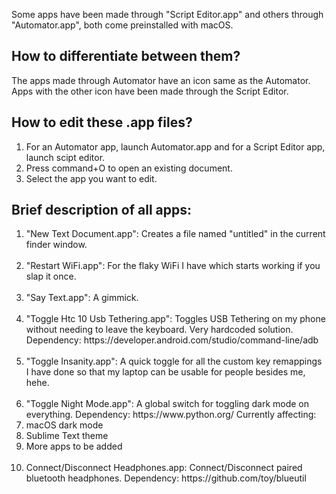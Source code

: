Some apps have been made through "Script Editor.app" and others through "Automator.app", both come preinstalled with macOS. 

<h2>How to differentiate between them?</h2>
The apps made through Automator have an icon same as the Automator.<br>
Apps with the other icon have been made through the Script Editor.

<h2>How to edit these .app files?</h2>
<ol>
<li>For an Automator app, launch Automator.app and for a Script Editor app, launch scipt editor.</li>
<li>Press command+O to open an existing document.</li>
<li>Select the app you want to edit.</li>
</ol>

<h2>Brief description of all apps:</h2>
<ol>
<li>"New Text Document.app": Creates a file named "untitled" in the current finder window.</li>
<br>
<li>"Restart WiFi.app": For the flaky WiFi I have which starts working if you slap it once.</li>
<br>
<li>"Say Text.app": A gimmick.</li>
<br>
<li>"Toggle Htc 10 Usb Tethering.app": Toggles USB Tethering on my phone without needing to leave the keyboard. Very hardcoded solution. Dependency: https://developer.android.com/studio/command-line/adb</li>
<br>
<li>"Toggle Insanity.app": A quick toggle for all the custom key remappings I have done so that my laptop can be usable for people besides me, hehe.</li>
<br>
<li>
"Toggle Night Mode.app": A global switch for toggling dark mode on everything. Dependency: https://www.python.org/
Currently affecting: 
<li>macOS dark mode</li>
<li>Sublime Text theme</li>
<li>More apps to be added</li>
</li>
<br>
<li>Connect/Disconnect Headphones.app: Connect/Disconnect paired bluetooth headphones. Dependency: https://github.com/toy/blueutil</li>
</ol>

